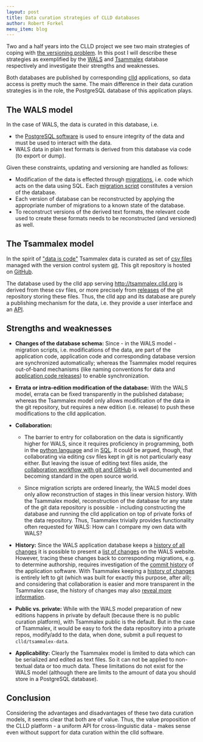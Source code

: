 ```yaml
---
layout: post
title: Data curation strategies of CLLD databases
author: Robert Forkel
menu_item: blog
---
```


Two and a half years into the CLLD project we see two main strategies of coping with 
[the versioning problem](http://clld.org/2014/07/28/citing-clld-databases.html).
In this post I will describe these strategies as exemplified by the [WALS](http://wals.info) 
and [Tsammalex](http://tsammalex.clld.org)
database respectively and investigate their strengths and weaknesses.

Both databases are published by corresponding 
[clld](https://github.com/clld/clld) applications, so data access is pretty much the same.
The main difference in their data curation strategies is in the role, the PostgreSQL
database of this application plays.


The WALS model
--------------

In the case of WALS, the data is curated in this database, i.e. 

- the [PostgreSQL software](http://www.postgresql.org/) is used to ensure integrity of the data 
  and must be used to interact with the data.
- WALS data in plain text formats is derived from this database via code (to export or dump).

Given these constraints, updating and versioning are handled as follows:

- Modification of the data is effected through [migrations](https://en.wikipedia.org/wiki/Schema_migration), 
  i.e. code which acts on the data using SQL. Each 
  [migration script](https://github.com/clld/wals3/tree/master/migrations/versions) constitutes 
  a version of the database.
- Each version of database can be reconstructed by applying the appropriate
  number of migrations to a known state of the database.
- To reconstruct versions of the derived text formats, the relevant code used to create these formats 
  needs to be reconstructed (and versioned) as well.


The Tsammalex model
-------------------

In the spirit of ["data is code"](https://github.com/clld/lanclid2/blob/master/presentations/forkel.pdf)
Tsammalex data is curated as set of 
[csv files](https://en.wikipedia.org/wiki/Comma-separated_values) managed with the version control system 
[git](http://git-scm.com/). This git repository is hosted on [GitHub](https://github.com/clld/tsammalex-data).

The database used by the clld app serving http://tsammalex.clld.org is derived from these
csv files, or more precisely from [releases](https://github.com/clld/tsammalex-data/releases) 
of the git repository storing these files.
Thus, the clld app and its database are purely a publishing mechanism for the data, i.e. they 
provide a user interface and an [API](https://en.wikipedia.org/wiki/Application_programming_interface).


Strengths and weaknesses
------------------------

- **Changes of the database schema:**
  Since - in the WALS model - migration scripts, i.e. modifications of the
  data, are part of the application code, application code and corresponding database 
  version are synchronized automatically;
  whereas the Tsammalex model requires out-of-band mechanisms
  (like naming conventions for data and [application code releases](https://github.com/clld/tsammalex/releases)) 
  to enable synchronization.

- **Errata or intra-edition modification of the database:**
  With the WALS model, errata can be fixed transparently in the published database;
  whereas the Tsammalex model only allows modification of the data in the
  git repository, but requires a new edition (i.e. release) to push these
  modifications to the clld application.

- **Collaboration:**

  - The barrier to entry for collaboration on the data is significantly higher
    for WALS, since it requires proficiency in programming, both in the 
    [python language](https://www.python.org/) and in [SQL](https://en.wikipedia.org/wiki/SQL). 
    It could be argued, though, that collaborating via editing csv
    files kept in git is not particularly easy either. But leaving the issue of editing
    text files aside, the [collaboration workflow with git and GitHub](https://help.github.com/articles/using-pull-requests/) 
    is well documented and becoming standard in the open source world.

  - Since migration scripts are ordered linearly, the WALS model does only allow
    reconstruction of stages in this linear version history. With the Tsammalex
    model, reconstruction of the database for any state of the git data repository
    is possible - including constructing the database and running the clld application on
    top of private forks of the data repository. Thus, Tsammalex trivially provides
    functionality often requested for WALS: How can I compare my own data with WALS?

- **History:** Since the WALS application database keeps a 
  [history of all changes](http://docs.sqlalchemy.org/en/rel_1_0/orm/examples.html#module-examples.versioned_history)
  it is possible to present a [list of changes](http://wals.info/changes) on the WALS website. 
  However, tracing these changes back to corresponding migrations, e.g. to determine authorship,
  requires investigation of the [commit history](https://github.com/clld/wals3/commits/master)
  of the application software. With Tsammalex keeping a 
  [history of changes](https://github.com/clld/tsammalex-data/commits/master) is entirely left
  to git (which was built for exactly this purpose, after all); and considering that collaboration
  is easier and more transparent in the Tsammalex case, the history of changes may also 
  [reveal more information](https://github.com/clld/tsammalex-data/pull/10).

- **Public vs. private:** While with the WALS model preparation of new editions
  happens in private by default (because there is no public curation platform),
  with Tsammalex public is the default. But in the case of Tsammalex, it would
  be easy to fork the data repository into a private repos, modify/add to the
  data, when done, submit a pull request to `clld/tsammalex-data`.

- **Applicability:** Clearly the Tsammalex model is limited to data which can be serialized and
  edited as text files. So it can not be applied to non-textual data or too much data. These
  limitations do not exist for the WALS model (although there are limits to the amount of
  data you should store in a PostgreSQL database).


Conclusion
----------

Considering the advantages and disadvantages of these two data curation models,
it seems clear that both are of value. Thus, the value proposition of the CLLD
platform - a uniform API for cross-linguistic data - makes sense even without
support for data curation within the clld software.
